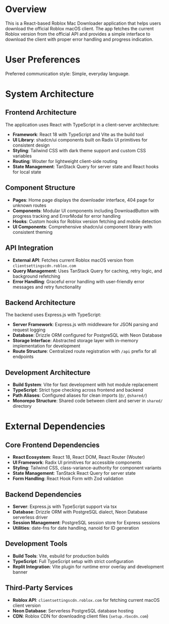 # Overview

This is a React-based Roblox Mac Downloader application that helps users download the official Roblox macOS client. The app fetches the current Roblox version from the official API and provides a simple interface to download the client with proper error handling and progress indication.

# User Preferences

Preferred communication style: Simple, everyday language.

# System Architecture

## Frontend Architecture
The application uses React with TypeScript in a client-server architecture:
- **Framework**: React 18 with TypeScript and Vite as the build tool
- **UI Library**: shadcn/ui components built on Radix UI primitives for consistent design
- **Styling**: Tailwind CSS with dark theme support and custom CSS variables
- **Routing**: Wouter for lightweight client-side routing
- **State Management**: TanStack Query for server state and React hooks for local state

## Component Structure
- **Pages**: Home page displays the downloader interface, 404 page for unknown routes  
- **Components**: Modular UI components including DownloadButton with progress tracking and ErrorModal for error handling
- **Hooks**: Custom hooks for Roblox version fetching and mobile detection
- **UI Components**: Comprehensive shadcn/ui component library with consistent theming

## API Integration
- **External API**: Fetches current Roblox macOS version from `clientsettingscdn.roblox.com`
- **Query Management**: Uses TanStack Query for caching, retry logic, and background refetching
- **Error Handling**: Graceful error handling with user-friendly error messages and retry functionality

## Backend Architecture  
The backend uses Express.js with TypeScript:
- **Server Framework**: Express.js with middleware for JSON parsing and request logging
- **Database**: Drizzle ORM configured for PostgreSQL with Neon Database
- **Storage Interface**: Abstracted storage layer with in-memory implementation for development
- **Route Structure**: Centralized route registration with `/api` prefix for all endpoints

## Development Architecture
- **Build System**: Vite for fast development with hot module replacement
- **TypeScript**: Strict type checking across frontend and backend
- **Path Aliases**: Configured aliases for clean imports (`@/`, `@shared/`)
- **Monorepo Structure**: Shared code between client and server in `shared/` directory

# External Dependencies

## Core Frontend Dependencies
- **React Ecosystem**: React 18, React DOM, React Router (Wouter)
- **UI Framework**: Radix UI primitives for accessible components
- **Styling**: Tailwind CSS, class-variance-authority for component variants
- **State Management**: TanStack React Query for server state
- **Form Handling**: React Hook Form with Zod validation

## Backend Dependencies
- **Server**: Express.js with TypeScript support via tsx
- **Database**: Drizzle ORM with PostgreSQL dialect, Neon Database serverless driver
- **Session Management**: PostgreSQL session store for Express sessions
- **Utilities**: date-fns for date handling, nanoid for ID generation

## Development Tools
- **Build Tools**: Vite, esbuild for production builds
- **TypeScript**: Full TypeScript setup with strict configuration
- **Replit Integration**: Vite plugin for runtime error overlay and development banner

## Third-Party Services
- **Roblox API**: `clientsettingscdn.roblox.com` for fetching current macOS client version
- **Neon Database**: Serverless PostgreSQL database hosting
- **CDN**: Roblox CDN for downloading client files (`setup.rbxcdn.com`)